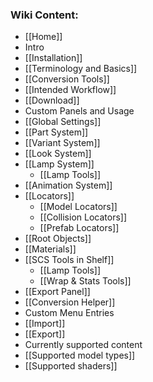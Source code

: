 ### Wiki Content:
* [[Home]]
* Intro
 * [[Installation]]
 * [[Terminology and Basics]]
 * [[Conversion Tools]]
 * [[Intended Workflow]]
* [[Download]]
*  Custom Panels and Usage
 * [[Global Settings]]
 * [[Part System]]
 * [[Variant System]]
 * [[Look System]]
 * [[Lamp System]]
    * [[Lamp Tools]]
 * [[Animation System]]
 * [[Locators]]
    * [[Model Locators]]
    * [[Collision Locators]]
    * [[Prefab Locators]]
 * [[Root Objects]]
 * [[Materials]]
 * [[SCS Tools in Shelf]]
    * [[Lamp Tools]]
    * [[Wrap & Stats Tools]]
 * [[Export Panel]]
 * [[Conversion Helper]]
* Custom Menu Entries
 * [[Import]]
 * [[Export]]
* Currently supported content
 * [[Supported model types]]
 * [[Supported shaders]]
